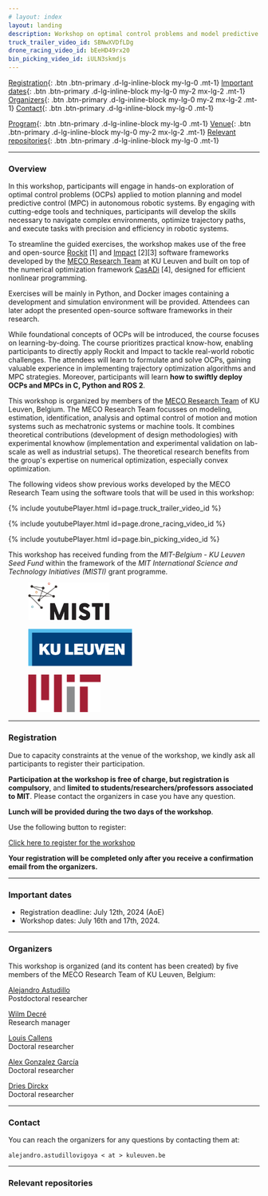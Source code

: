 ```yaml
---
# layout: index
layout: landing
description: Workshop on optimal control problems and model predictive control for autonomous systems
truck_trailer_video_id: SBNwXVDfLDg
drone_racing_video_id: bEeHD49rx20
bin_picking_video_id: iULN3skmdjs
---
```



[Registration](#registration){: .btn .btn-primary .d-lg-inline-block my-lg-0 .mt-1}
[Important dates](#important-dates){: .btn .btn-primary .d-lg-inline-block my-lg-0 my-2 mx-lg-2 .mt-1}
[Organizers](#organizers){: .btn .btn-primary .d-lg-inline-block my-lg-0 my-2 mx-lg-2 .mt-1}
[Contact](#contact){: .btn .btn-primary .d-lg-inline-block my-lg-0 .mt-1} 
 
[Program](#program){: .btn .btn-primary .d-lg-inline-block my-lg-0 .mt-1}
[Venue](#venue){: .btn .btn-primary .d-lg-inline-block my-lg-0 my-2 mx-lg-2 .mt-1}
[Relevant repositories](#relevant-repositories){: .btn .btn-primary .d-lg-inline-block my-lg-0 .mt-1}

<!-- <div class="btn-group-md mt-4 mb-3" role="group">
    <a href="#registration" type="button" class="btn btn-primary d-lg-inline-block my-lg-0" target="_blank">Registration</a>
    <a href="#important-dates" type="button" class="btn btn-primary d-lg-inline-block my-lg-0 my-2 mx-lg-2" target="_blank">Important dates</a>
    <a href="#organizers" type="button" class="btn btn-primary d-lg-inline-block my-lg-0 my-2 mx-lg-2" target="_blank">Organizers</a>
    <a href="#program" type="button" class="btn btn-primary d-lg-inline-block my-lg-0 my-2 mx-lg-2" target="_blank">Program</a>
    <a href="#venue" type="button" class="btn btn-primary d-lg-inline-block my-lg-0 my-2 mx-lg-2" target="_blank">Venue</a>
    <a href="#relevant-repositories" type="button" class="btn btn-primary d-lg-inline-block my-lg-0 my-2 mx-lg-2" target="_blank">Relevant repositories</a>
    <a href="#contact" type="button" class="btn btn-primary d-lg-inline-block my-lg-0" target="_blank">Contact</a>
</div> -->

***

### Overview

In this workshop, participants will engage in hands-on exploration of optimal control problems (OCPs) applied to motion planning and model predictive control (MPC) in autonomous robotic systems. By engaging with cutting-edge tools and techniques, participants will develop the skills necessary to navigate complex environments, optimize trajectory paths, and execute tasks with precision and efficiency in robotic systems.

To streamline the guided exercises, the workshop makes use of the free and open-source [Rockit](https://gitlab.kuleuven.be/meco-software/rockit) [1] and [Impact](https://gitlab.kuleuven.be/meco-software/impact) [2][3] software frameworks developed by the [MECO Research Team](https://www.mech.kuleuven.be/en/pma/research/meco) at KU Leuven and built on top of the numerical optimization framework [CasADi](https://github.com/casadi/casadi) [4], designed for efficient nonlinear programming. 

Exercises will be mainly in Python, and Docker images containing a development and simulation environment will be provided. Attendees can later adopt the presented open-source software frameworks in their research.

While foundational concepts of OCPs will be introduced, the course focuses on learning-by-doing. The course prioritizes practical know-how, enabling participants to directly apply Rockit and Impact to tackle real-world robotic challenges. The attendees will learn to formulate and solve OCPs, gaining valuable experience in implementing trajectory optimization algorithms and MPC strategies. Moreover, participants will learn **how to swiftly deploy OCPs and MPCs in C, Python and ROS 2**.


This workshop is organized by members of the [MECO Research Team](https://www.mech.kuleuven.be/en/pma/research/meco) of KU Leuven, Belgium. The MECO Research Team focusses on modeling, estimation, identification, analysis and optimal control of motion and motion systems such as mechatronic systems or machine tools. It combines theoretical contributions (development of design methodologies) with experimental knowhow (implementation and experimental validation on lab-scale as well as industrial setups). The theoretical research benefits from the group's expertise on numerical optimization, especially convex optimization. 

The following videos show previous works developed by the MECO Research Team using the software tools that will be used in this workshop:

{% include youtubePlayer.html id=page.truck_trailer_video_id %}

{% include youtubePlayer.html id=page.drone_racing_video_id %}

{% include youtubePlayer.html id=page.bin_picking_video_id %}


This workshop has received funding from the *MIT-Belgium - KU Leuven Seed Fund* within the framework of the *MIT International Science and Technology Initiatives (MISTI)* grant programme.

<div class="container">
  <div class="row">
    <div class="col-sm">
        <figure>
            <img src="assets/images/MISTI_logo.png" height="75px" alt="" />
        </figure>
    </div>
    <div class="col-sm">
        <figure>
            <img src="assets/images/KULeuven_logo.png" height="75px" alt="" />
        </figure>
    </div>
    <div class="col-sm">
        <figure>
            <img src="assets/images/MIT_logo.png" height="75px" alt="" />
        </figure>
    </div>
  </div>
</div>


***

### Registration

Due to capacity constraints at the venue of the workshop, we kindly ask all participants to register their participation. 

**Participation at the workshop is free of charge, but registration is compulsory**, and **limited to students/researchers/professors associated to MIT**. Please contact the organizers in case you have any question.

**Lunch will be provided during the two days of the workshop**.

Use the following button to register:


<a href="https://forms.office.com/e/uEVeKAjS2k" type="button" class="btn btn-primary d-lg-inline-block my-lg-0" target="_blank">Click here to register for the workshop</a>

**Your registration will be completed only after you receive a confirmation email from the organizers.**

***

### Important dates

- Registration deadline: July 12th, 2024 (AoE)
- Workshop dates: July 16th and 17th, 2024.

***

### Organizers

This workshop is organized (and its content has been created) by five members of the MECO Research Team of KU Leuven, Belgium: 

[Alejandro Astudillo](https://www.mech.kuleuven.be/en/pma/research/meco/people/00124760)  
Postdoctoral researcher

[Wilm Decré](https://www.mech.kuleuven.be/en/pma/research/meco/people/00052672)  
Research manager

[Louis Callens](https://www.mech.kuleuven.be/en/pma/research/meco/people/00143705)  
Doctoral researcher

[Alex Gonzalez García](https://www.mech.kuleuven.be/en/pma/research/meco/people/00159546)  
Doctoral researcher

[Dries Dirckx](https://www.mech.kuleuven.be/en/pma/research/meco/people/00110021)  
Doctoral researcher

***

### Contact

You can reach the organizers for any questions by contacting them at:

    alejandro.astudillovigoya < at > kuleuven.be

*** 

### Relevant repositories
